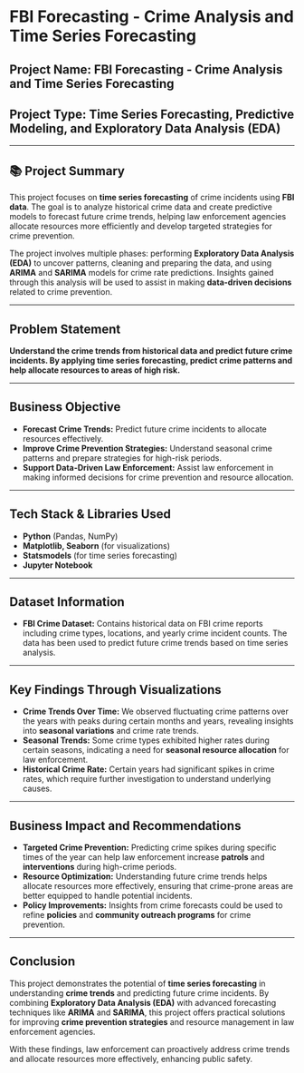 # FBI Forecasting - Crime Analysis and Time Series Forecasting

##  Project Name: **FBI Forecasting - Crime Analysis and Time Series Forecasting**

##  Project Type: **Time Series Forecasting, Predictive Modeling, and Exploratory Data Analysis (EDA)**

---

## 📚 **Project Summary**

This project focuses on **time series forecasting** of crime incidents using **FBI data**. The goal is to analyze historical crime data and create predictive models to forecast future crime trends, helping law enforcement agencies allocate resources more efficiently and develop targeted strategies for crime prevention.

The project involves multiple phases: performing **Exploratory Data Analysis (EDA)** to uncover patterns, cleaning and preparing the data, and using **ARIMA** and **SARIMA** models for crime rate predictions. Insights gained through this analysis will be used to assist in making **data-driven decisions** related to crime prevention.

---

##  **Problem Statement**

**Understand the crime trends from historical data and predict future crime incidents. By applying time series forecasting, predict crime patterns and help allocate resources to areas of high risk.**

---

##  **Business Objective**

- **Forecast Crime Trends:** Predict future crime incidents to allocate resources effectively.
- **Improve Crime Prevention Strategies:** Understand seasonal crime patterns and prepare strategies for high-risk periods.
- **Support Data-Driven Law Enforcement:** Assist law enforcement in making informed decisions for crime prevention and resource allocation.

---

##  **Tech Stack & Libraries Used**

- **Python** (Pandas, NumPy)
- **Matplotlib, Seaborn** (for visualizations)
- **Statsmodels** (for time series forecasting)
- **Jupyter Notebook**

---

##  **Dataset Information**

- **FBI Crime Dataset:** Contains historical data on FBI crime reports including crime types, locations, and yearly crime incident counts. The data has been used to predict future crime trends based on time series analysis.

---

##  **Key Findings Through Visualizations**

- **Crime Trends Over Time:** We observed fluctuating crime patterns over the years with peaks during certain months and years, revealing insights into **seasonal variations** and crime rate trends.
- **Seasonal Trends:** Some crime types exhibited higher rates during certain seasons, indicating a need for **seasonal resource allocation** for law enforcement.
- **Historical Crime Rate:** Certain years had significant spikes in crime rates, which require further investigation to understand underlying causes.

---

##  **Business Impact and Recommendations**

- **Targeted Crime Prevention:** Predicting crime spikes during specific times of the year can help law enforcement increase **patrols** and **interventions** during high-crime periods.
- **Resource Optimization:** Understanding future crime trends helps allocate resources more effectively, ensuring that crime-prone areas are better equipped to handle potential incidents.
- **Policy Improvements:** Insights from crime forecasts could be used to refine **policies** and **community outreach programs** for crime prevention.

---

##  **Conclusion**

This project demonstrates the potential of **time series forecasting** in understanding **crime trends** and predicting future crime incidents. By combining **Exploratory Data Analysis (EDA)** with advanced forecasting techniques like **ARIMA** and **SARIMA**, this project offers practical solutions for improving **crime prevention strategies** and resource management in law enforcement agencies.

With these findings, law enforcement can proactively address crime trends and allocate resources more effectively, enhancing public safety.
